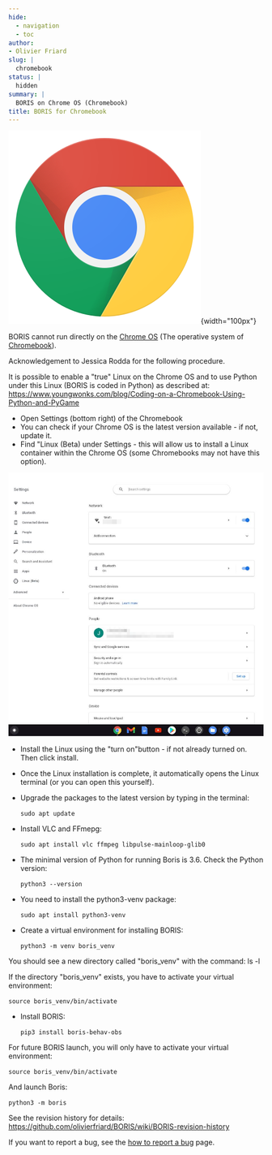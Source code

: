 ```yaml
---
hide:
  - navigation
  - toc
author:
- Olivier Friard
slug: |
  chromebook
status: |
  hidden
summary: |
  BORIS on Chrome OS (Chromebook)
title: BORIS for Chromebook
---
```


![Chromebook logo](images/chrome_logo.svg){width="100px"}

BORIS cannot run directly on the [Chrome
OS](https://www.google.com/chromebook/chrome-os/) (The operative system
of [Chromebook](https://www.google.com/chromebook/)).

Acknowledgement to Jessica Rodda for the following procedure.

It is possible to enable a "true" Linux on the Chrome OS and to use
Python under this Linux (BORIS is coded in Python) as described at:
<https://www.youngwonks.com/blog/Coding-on-a-Chromebook-Using-Python-and-PyGame>

-   Open Settings (bottom right) of the Chromebook
-   You can check if your Chrome OS is the latest version available - if
    not, update it.
-   Find "Linux (Beta) under Settings - this will allow us to install a
    Linux container within the Chrome OS (some Chromebooks may not have
    this option).

![Chromebook settings](images/chromebook_settings.png)

-   Install the Linux using the "turn on"button - if not already turned
    on. Then click install.

-   Once the Linux installation is complete, it automatically opens the
    Linux terminal (or you can open this yourself).

-   Upgrade the packages to the latest version by typing in the
    terminal:

        sudo apt update

-   Install VLC and FFmepg:

        sudo apt install vlc ffmpeg libpulse-mainloop-glib0

-   The minimal version of Python for running Boris is 3.6. Check the
    Python version:

        python3 --version

-   You need to install the python3-venv package:

        sudo apt install python3-venv

-   Create a virtual environment for installing BORIS:

        python3 -m venv boris_venv

You should see a new directory called "boris\_venv" with the command: ls
-l

If the directory "boris\_venv" exists, you have to activate your virtual
environment:

    source boris_venv/bin/activate

-   Install BORIS:

        pip3 install boris-behav-obs

For future BORIS launch, you will only have to activate your virtual
environment:

    source boris_venv/bin/activate

And launch Boris:

    python3 -m boris

See the revision history for details:
<https://github.com/olivierfriard/BORIS/wiki/BORIS-revision-history>

If you want to report a bug, see the [how to report a bug](report_a_bug.md) page.
